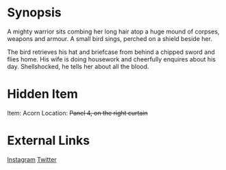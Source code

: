 # Synopsis
A mighty warrior sits combing her long hair atop a huge mound of corpses, weapons and  armour. A small bird sings, perched on a shield beside her.

The bird retrieves his hat and briefcase from behind a chipped sword and flies home. His wife is doing housework and cheerfully enquires about his day. Shellshocked, he tells her about all the blood.

# Hidden Item
Item: Acorn
Location: ~~Panel 4, on the right curtain~~

# External Links
[Instagram](https://www.instagram.com/p/B3MiugNDkla/)
[Twitter]()